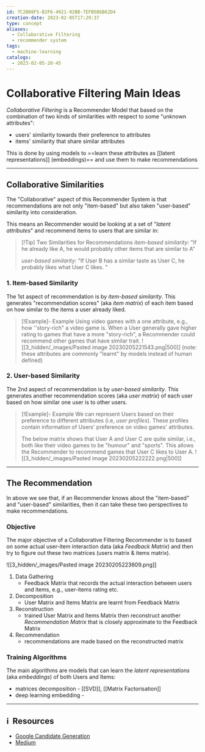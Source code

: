 ```yaml
---
id: 7C2B08F5-B2F6-4921-92BB-7EFB5B6B62D4
creation-date: 2023-02-05T17:29:37
type: concept
aliases:
  - Collaborative Filtering
  - recommender system
tags:
  - machine-learning
catalogs:
  - 2023-02-05-20-45
---
```


# Collaborative Filtering Main Ideas 

*Collaborative Filtering* is a Recommender Model that based on the combination of two kinds of similarities with respect to some "unknown attributes":
- users' similarity towards their preference to attributes
- items' similarity that share similar attributes

This is done by using models to ==learn these attributes as [[latent representations]] (embeddings)== and use them to make recommendations


---
## Collaborative Similarities

The "Collaborative" aspect of this Recommender System is that recommendations are not only "item-based" but also taken "user-based" similarity into consideration. 

This means an Recommender would be looking at a set of "*latent attributes*" and recommend items to users that are similar in: 

> [!Tip] Two Similarities for Recommendations
> *item-based similarity*: 
> "If he already like A, he would probably other items that are similar to A"
> 
> *user-based similarity*: 
> "If User B has a similar taste as User C, he probably likes what User C likes. "


### 1. Item-based Similarity

The 1st aspect of recommendation is by *item-based similarity*. This generates "recommendation scores" (aka *item matrix*) of each item based on how similar to the items a user already liked.  

> [!Example]- Example
> Using video games with a one attribute, e.g., how ''story-rich" a video game is.
> When a User generally gave higher rating to games that have a more "story-rich", a Recommender could recommend other games that have similar trait. 
> ![[3_hidden/_images/Pasted image 20230205221543.png|500]]
> (note: these attributes are commonly "learnt" by models instead of human defined)

### 2. User-based Similarity 
The 2nd aspect of recommendation is by *user-based similarity*. This generates another recommendation scores (aka *user matrix*) of each user based on how similar one user is to other users.

> [!Example]- Example
> We can represent Users based on their preference to different attributes (i.e, *user profiles*). These profiles contain information of Users' preference on video games' attributes.
>
> The below matrix shows that User A and User C are quite similar, i.e., both like their video games to be "humour" and "sports". This allows the Recommender to recommend games that User C likes to User A.
> ![[3_hidden/_images/Pasted image 20230205222222.png|500]]
> 

---
## The Recommendation

In above we see that, if an Recommender knows about the "item-based" and "user-based" similarities, then it can take these two perspectives to make recommendations. 

### Objective

The major objective of a Collaborative Filtering Recommender is to based on some actual user-item interaction data (aka *Feedback Matrix*) and then try to figure out these two matrices (users matrix & items matrix). 

![[3_hidden/_images/Pasted image 20230205223609.png]]

1. Data Gathering 
	- Feedback Matrix that records the actual interaction between users and items, e.g., user-items rating etc.
2. Decomposition 
	- User Matrix and Items Matrix are learnt from Feedback Matrix
3. Reconstruction 
	- trained User Matrix and Items Matrix then reconstruct another *Recommendation Matrix* that is closely approximate to the Feedback Matrix
4. Recommendation 
	- recommendations are made based on the reconstructed matrix

### Training Algorithms 

The main algorithms are models that can learn the *latent representations* (aka *embeddings*) of both Users and Items: 
- matrices decomposition - [[SVD]], [[Matrix Factorisation]]
- deep learning embedding - 


---
## ℹ️  Resources
- [Google Candidate Generation](https://developers.google.com/machine-learning/glossary)
- [Medium](https://towardsdatascience.com/prototyping-a-recommender-system-step-by-step-part-2-alternating-least-square-als-matrix-4a76c58714a1)